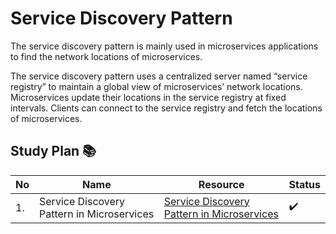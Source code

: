 # Service Discovery Pattern 
The service discovery pattern is mainly used in microservices applications to find the network locations of microservices.

The service discovery pattern uses a centralized server named “service registry” to maintain a global view of microservices’ network locations. Microservices update their locations in the service registry at fixed intervals. Clients can connect to the service registry and fetch the locations of microservices.

## Study Plan 📚

|No|Name|Resource|Status|
|--|----|--------|------|
|1.|Service Discovery Pattern in Microservices|[Service Discovery Pattern in Microservices](https://github.com/abbos0123/Microservices/blob/main/Microservice-Architecture/Registry%20and%20Discovery%20Pattern/Resource/Service%20Discovery%20Pattern%20in%20Microservices%20_%20by%20Chameera%20Dulanga%20_%20Bits%20and%20Pieces.pdf)|:heavy_check_mark:|
